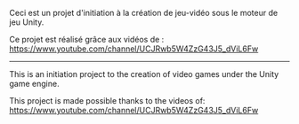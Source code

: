 Ceci est un projet d'initiation à la création de jeu-vidéo sous le moteur de jeu Unity.

Ce projet est réalisé grâce aux vidéos de : https://www.youtube.com/channel/UCJRwb5W4ZzG43J5_dViL6Fw


-----------------

This is an initiation project to the creation of video games under the Unity game engine.

This project is made possible thanks to the videos of: https://www.youtube.com/channel/UCJRwb5W4ZzG43J5_dViL6Fw
